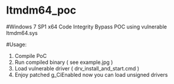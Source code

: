 # ltmdm64_poc

#Windows 7 SP1 x64 Code Integrity Bypass POC using vulnerable ltmdm64.sys

#Usage:

1) Compile PoC
2) Run compiled binary ( see example.jpg )
3) Load vulnerable driver ( drv_install_and_start.cmd )
4) Enjoy patched g_CiEnabled now you can load unsigned drivers

